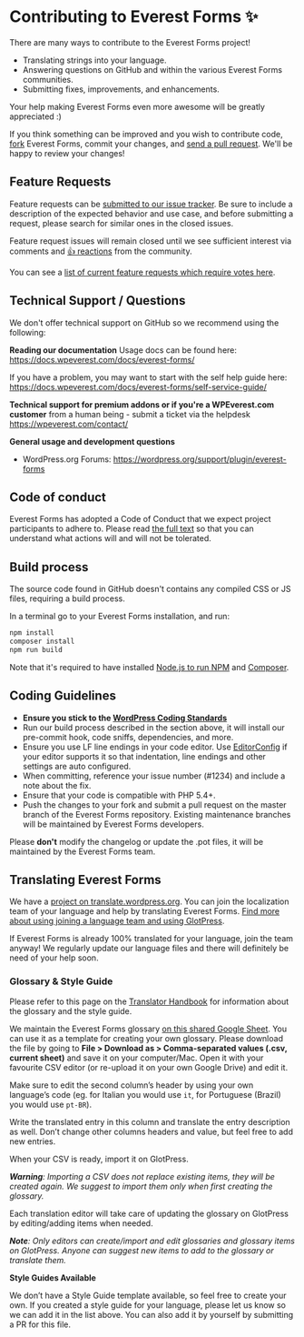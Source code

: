 # Contributing to Everest Forms ✨

There are many ways to contribute to the Everest Forms project!

- Translating strings into your language.
- Answering questions on GitHub and within the various Everest Forms communities.
- Submitting fixes, improvements, and enhancements.

Your help making Everest Forms even more awesome will be greatly appreciated :)

If you think something can be improved and you wish to contribute code,
[fork](https://help.github.com/articles/fork-a-repo/) Everest Forms, commit your changes,
and [send a pull request](https://help.github.com/articles/using-pull-requests/). We'll be happy to review your changes!

## Feature Requests

Feature requests can be [submitted to our issue tracker](https://github.com/wpeverest/everest-forms/issues/new?template=Feature_request.md). Be sure to include a description of the expected behavior and use case, and before submitting a request, please search for similar ones in the closed issues.

Feature request issues will remain closed until we see sufficient interest via comments and [👍 reactions](https://help.github.com/articles/about-discussions-in-issues-and-pull-requests/) from the community.

You can see a [list of current feature requests which require votes here](https://github.com/wpeverest/everest-forms/issues?q=label%3A%22votes+needed%22+label%3Aenhancement+sort%3Areactions-%2B1-desc+is%3Aclosed).

## Technical Support / Questions

We don't offer technical support on GitHub so we recommend using the following:

**Reading our documentation**
Usage docs can be found here: https://docs.wpeverest.com/docs/everest-forms/

If you have a problem, you may want to start with the self help guide here: https://docs.wpeverest.com/docs/everest-forms/self-service-guide/

**Technical support for premium addons or if you're a WPEverest.com customer**
 from a human being - submit a ticket via the helpdesk
https://wpeverest.com/contact/

**General usage and development questions**
- WordPress.org Forums: https://wordpress.org/support/plugin/everest-forms

## Code of conduct

Everest Forms has adopted a Code of Conduct that we expect project participants to adhere to. Please read [the full text](.github/CODE_OF_CONDUCT.md) so that you can understand what actions will and will not be tolerated.

## Build process

The source code found in GitHub doesn't contains any compiled CSS or JS files, requiring a build process.

In a terminal go to your Everest Forms installation, and run:

```bash
npm install
composer install
npm run build
```

Note that it's required to have installed [Node.js to run NPM](https://nodejs.org/en/) and [Composer](https://getcomposer.org/).

## Coding Guidelines

- **Ensure you stick to the [WordPress Coding Standards](https://make.wordpress.org/core/handbook/best-practices/coding-standards/php/)**
- Run our build process described in the section above, it will install our pre-commit hook, code sniffs, dependencies, and more.
- Ensure you use LF line endings in your code editor. Use [EditorConfig](http://editorconfig.org/) if your editor supports it so that indentation, line endings and other settings are auto configured.
- When committing, reference your issue number (#1234) and include a note about the fix.
- Ensure that your code is compatible with PHP 5.4+.
- Push the changes to your fork and submit a pull request on the master branch of the Everest Forms repository. Existing maintenance branches will be maintained by Everest Forms developers.

Please **don't** modify the changelog or update the .pot files, it will be maintained by the Everest Forms team.

## Translating Everest Forms

We have a [project on translate.wordpress.org](https://translate.wordpress.org/projects/wp-plugins/everest-forms). You can join the localization team of your language and help by translating Everest Forms. [Find more about using joining a language team and using GlotPress](https://make.wordpress.org/polyglots/handbook/tools/glotpress-translate-wordpress-org/).

If Everest Forms is already 100% translated for your language, join the team anyway! We regularly update our language files and there will definitely be need of your help soon.

### Glossary & Style Guide

Please refer to this page on the [Translator Handbook](https://make.wordpress.org/polyglots/handbook/translating/glossary-style-guide/) for information about the glossary and the style guide.

We maintain the Everest Forms glossary [on this shared Google Sheet](https://docs.google.com/spreadsheets/d/1LlTmZLSuAyrJD_rHCsPY0ofCB1h1OT45SXFNU_a8ki8/edit?usp=sharing). You can use it as a template for creating your own glossary.
Please download the file by going to **File > Download as > Comma-separated values (.csv, current sheet)** and save it on your computer/Mac. Open it with your favourite CSV editor (or re-upload it on your own Google Drive) and edit it.

Make sure to edit the second column’s header by using your own language’s code (eg. for Italian you would use `it`, for Portuguese (Brazil) you would use `pt-BR`).

Write the translated entry in this column and translate the entry description as well.
Don’t change other columns headers and value, but feel free to add new entries.

When your CSV is ready, import it on GlotPress.

_**Warning**: Importing a CSV does not replace existing items, they will be created again. We suggest to import them only when first creating the glossary._

Each translation editor will take care of updating the glossary on GlotPress by editing/adding items when needed.

_**Note**: Only editors can create/import and edit glossaries and glossary items on GlotPress. Anyone can suggest new items to add to the glossary or translate them._

**Style Guides Available**

We don’t have a Style Guide template available, so feel free to create your own. If you created a style guide for your language, please let us know so we can add it in the list above. You can also add it by yourself by submitting a PR for this file.
